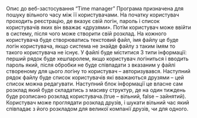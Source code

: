 Опис до веб-застосування    “Time manager”
Програма призначена для пошуку вільного часу між її користувачами. На початку користувач проходить реєстрацію,  де вказує свій логін, пароль і список користувачів яких він вважає «друзями». Потім користувач може ввійти в систему, після чого може створити свій розклад. На кожного користувача буде створюватись текстовий файл, імя файлу це буде логін користувача, якщо система не знайде файлу з таким імям то такого користувача не існує. У файлі буде міститися 3 типи інформації: перший рядок буде хешпаролем, якщо користувач логіниться і вводить пароль який, після обробки не буде співпадати з вказаним у файлі створеному для цього логіну то користувач – авторизувався. Наступний рядок файлу буде список користувачів які вважаються друзями – цей список можна редагувати. Наступний блок інформації це власне сам розклад який буде складатись з масиву структур, де на один тиждень буде розписано розклад користувача.(true – вільний, false – зайнятий). Користувач може проглядати розклад друзів, і шукати вільний час який співпадає з його розкладом для великої компанії друзів, чи  для одного. 

